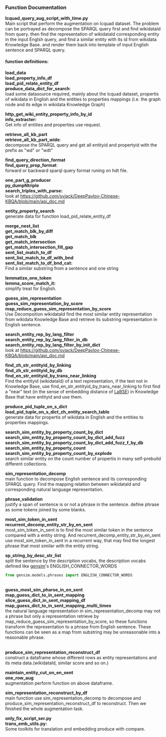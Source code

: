 ### Function Documentation
<b>lcquad_query_aug_script_with_time.py</b><br/>
Main script that perform the augmentation on lcquad dataset. The problem can be portrayed as decompose the SPARQL query first and find wikidataId from query. then find the representation of wikidataId corresponding entity in the input Englsh query, and find a similar entity with its id from wikidata Knowledge Base. and render them back into template of input English sentence and SPARQL query.

#### function definitions:
<b>load_data</b><br/>
<b>load_property_info_df</b><br/>
<b>load_pid_relate_entity_df</b><br/>
<b>produce_data_dict_for_search</b>:<br/>
load some datasource required, mainly about the lcquad dataset, propertis of wikidata in English and the entities to properties mappings (i.e. the graph node and its edge in wikidata Knowledge Graph)

<b>http_get_wiki_entity_property_info_by_id</b><br/>
<b>info_extracter:</b><br/>
Get info of entities and properties use request.

<b>retrieve_all_kb_part</b><br/>
<b>retrieve_all_kb_part_wide</b>:<br/>
decompose the SPARQL query and get all entityid and propertyid with the prefix as "wd" or "wdt"

<b>find_query_direction_format</b><br/>
<b>find_query_prop_format</b>:<br/>
forward or backward sparql query format runing on hdt file.

<b>one_part_g_producer</b><br/>
<b>py_dumpNtriple</b><br/>
<b>search_triples_with_parse:</b><br/>
look at https://github.com/svjack/DeepPavlov-Chinese-KBQA/blob/main/api_doc.md

<b>entity_property_search</b><br/>
generate data for function load_pid_relate_entity_df

<b>merge_nest_list</b><br/>
<b>get_match_blk_by_diff</b><br/>
<b>get_match_blk</b><br/>
<b>get_match_intersection</b><br/>
<b>get_match_intersection_fill_gap</b><br/>
<b>sent_list_match_to_df</b><br/>
<b>sent_list_match_to_df_with_bnd</b><br/>
<b>sent_list_match_to_df_bnd_cat:</b><br/>
Find a similar substring from a sentence and one string

<b>lemmatize_one_token</b><br/>
<b>lemma_score_match_it:</b><br/>
simplify treat for English.

<b>guess_sim_representation</b><br/>
<b>guess_sim_representation_by_score</b><br/>
<b>map_reduce_guess_sim_representation_by_score</b><br/>
Use Decompsition wikidataId find the most similar entity representation from wikidata Knowledge Base and retrieve its substring representation in English sentence.

<b>search_entity_rep_by_lang_filter</b><br/>
<b>search_entity_rep_by_lang_filter_in_db</b><br/>
<b>search_entity_rep_by_lang_filter_by_init_dict</b><br/>
look at https://github.com/svjack/DeepPavlov-Chinese-KBQA/blob/main/api_doc.md

<b>find_zh_str_entityid_by_linking</b><br/>
<b>find_zh_str_entityid_by_db</b><br/>
<b>find_en_str_entityid_by_trans_near_linking</b><br/>
Find the entityid (wikidataId) of a text representation, if the text not in Knowledge Base, use find_en_str_entityid_by_trans_near_linking to first find a "near" text (in the sense of embedding distance of [LaBSE](https://huggingface.co/sentence-transformers/LaBSE)) in Knowledge Base that have entityid and use them.

<b>produce_pid_tuple_on_s_dict</b><br/>
<b>load_pid_tuple_on_s_dict_zh_entity_search_table</b><br/>
generate data for propertis of wikidata in English and the entities to properties mappings.

<b>search_sim_entity_by_property_count_by_dict</b><br/>
<b>search_sim_entity_by_property_count_by_dict_add_fuzz</b><br/>
<b>search_sim_entity_by_property_count_by_dict_add_fuzz_f_by_db</b><br/>
<b>search_sim_entity_by_property_count</b><br/>
<b>search_sim_entity_by_property_count_by_explode</b><br/>
search similar entity on the count number of propertis in many self-prebuild different collections.

<b>sim_representation_decomp</b><br/>
main function to decompose English sentence and its corresponding SPARQL query. Find the mapping relation between wikidataId and corresponding natural language representation.

<b>phrase_validation</b><br/>
justify a span of sentence is or not a phrase in the sentence. define phrase as some tokens joined by some blanks.

<b>most_sim_token_in_sent</b><br/>
<b>recurrent_decomp_entity_str_by_en_sent</b><br/>
most_sim_token_in_sent is to find the most similar token in the sentence compared with a entity string. And recurrent_decomp_entity_str_by_en_sent use most_sim_token_in_sent in a recurrent way, that may find the longest phrase that most similar with the entity string.

<b>sp_string_by_desc_str_list</b><br/>
split the sentence by the description vocabs, the description vocabs defined like [gensim](https://radimrehurek.com/gensim/models/phrases.html)'s ENGLISH_CONNECTOR_WORDS
```python
from gensim.models.phrases import ENGLISH_CONNECTOR_WORDS
```
<br/>
<b>guess_most_sim_pharse_in_en_sent</b><br/>
<b>map_guess_dict_to_in_sent_mapping</b><br/>
<b>slice_guess_dict_in_sent_mapping_df</b><br/>
<b>map_guess_dict_to_in_sent_mapping_multi_times</b><br/>
the natural language representation in sim_representation_decomp may not a phrase but only a representation retrieve by  map_reduce_guess_sim_representation_by_score, so these functions transform the representation to a phrase from English sentence. These functions can be seen as a map from substring may be unreasonable into a reasonable phrase.
<br/><br/>

<b>produce_sim_representation_reconstruct_df</b><br/>
construct a dataframe whose different rows as entity representations and its meta data.(wikidataId, similar score and so on.)

<b>maintain_entity_cut_on_en_sent</b><br/>
<b>one_row_aug</b><br/>
augmentation perform function on above dataframe.

<b>sim_representation_reconstruct_by_df</b><br/>
main function use sim_representation_decomp to decompose and produce_sim_representation_reconstruct_df to reconstruct. Then we finished the whole augmentation task.

<b>only_fix_script_ser.py</b><br/>
<b>trans_emb_utils.py:</b><br/>
Some toolkits for translation and embedding produce with compare.
